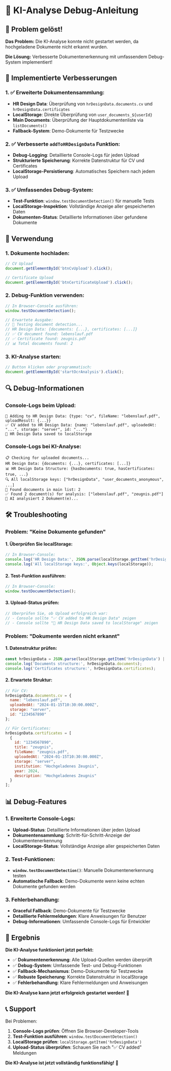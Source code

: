 # 🤖 KI-Analyse Debug-Anleitung

## 🎯 Problem gelöst!

**Das Problem:** Die KI-Analyse konnte nicht gestartet werden, da hochgeladene Dokumente nicht erkannt wurden.

**Die Lösung:** Verbesserte Dokumentenerkennung mit umfassendem Debug-System implementiert!

## 🔧 Implementierte Verbesserungen

### **1. ✅ Erweiterte Dokumentensammlung:**
- **HR Design Data**: Überprüfung von `hrDesignData.documents.cv` und `hrDesignData.certificates`
- **LocalStorage**: Direkte Überprüfung von `user_documents_${userId}`
- **Main Documents**: Überprüfung der Hauptdokumentenliste via `listDocuments()`
- **Fallback-System**: Demo-Dokumente für Testzwecke

### **2. ✅ Verbesserte `addToHRDesignData` Funktion:**
- **Debug-Logging**: Detaillierte Console-Logs für jeden Upload
- **Strukturierte Speicherung**: Korrekte Datenstruktur für CV und Certificates
- **LocalStorage-Persistierung**: Automatisches Speichern nach jedem Upload

### **3. ✅ Umfassendes Debug-System:**
- **Test-Funktion**: `window.testDocumentDetection()` für manuelle Tests
- **LocalStorage-Inspektion**: Vollständige Anzeige aller gespeicherten Daten
- **Dokumenten-Status**: Detaillierte Informationen über gefundene Dokumente

## 🚀 Verwendung

### **1. Dokumente hochladen:**
```javascript
// CV Upload
document.getElementById('btnCvUpload').click();

// Certificate Upload  
document.getElementById('btnCertificateUpload').click();
```

### **2. Debug-Funktion verwenden:**
```javascript
// In Browser-Console ausführen:
window.testDocumentDetection();

// Erwartete Ausgabe:
// 🧪 Testing document detection...
// HR Design Data: {documents: {...}, certificates: [...]}
// ✅ CV document found: lebenslauf.pdf
// ✅ Certificate found: zeugnis.pdf
// 📊 Total documents found: 2
```

### **3. KI-Analyse starten:**
```javascript
// Button klicken oder programmatisch:
document.getElementById('startOcrAnalysis').click();
```

## 🔍 Debug-Informationen

### **Console-Logs beim Upload:**
```
💾 Adding to HR Design Data: {type: "cv", fileName: "lebenslauf.pdf", uploadResult: {...}}
✅ CV added to HR Design Data: {name: "lebenslauf.pdf", uploadedAt: "...", storage: "server", id: "..."}
💾 HR Design Data saved to localStorage
```

### **Console-Logs bei KI-Analyse:**
```
📋 Checking for uploaded documents...
HR Design Data: {documents: {...}, certificates: [...]}
📊 HR Design Data Structure: {hasDocuments: true, hasCertificates: true, ...}
🔍 All localStorage keys: ["hrDesignData", "user_documents_anonymous", ...]
📄 Found documents in main list: 2
✅ Found 2 document(s) for analysis: ["lebenslauf.pdf", "zeugnis.pdf"]
🤖 AI analysiert 2 Dokument(e)...
```

## 🛠️ Troubleshooting

### **Problem: "Keine Dokumente gefunden"**

#### **1. Überprüfen Sie localStorage:**
```javascript
// In Browser-Console:
console.log('HR Design Data:', JSON.parse(localStorage.getItem('hrDesignData') || '{}'));
console.log('All localStorage keys:', Object.keys(localStorage));
```

#### **2. Test-Funktion ausführen:**
```javascript
// In Browser-Console:
window.testDocumentDetection();
```

#### **3. Upload-Status prüfen:**
```javascript
// Überprüfen Sie, ob Upload erfolgreich war:
// - Console sollte "✅ CV added to HR Design Data" zeigen
// - Console sollte "💾 HR Design Data saved to localStorage" zeigen
```

### **Problem: "Dokumente werden nicht erkannt"**

#### **1. Datenstruktur prüfen:**
```javascript
const hrDesignData = JSON.parse(localStorage.getItem('hrDesignData') || '{}');
console.log('Documents structure:', hrDesignData.documents);
console.log('Certificates structure:', hrDesignData.certificates);
```

#### **2. Erwartete Struktur:**
```javascript
// Für CV:
hrDesignData.documents.cv = {
  name: "lebenslauf.pdf",
  uploadedAt: "2024-01-15T10:30:00.000Z",
  storage: "server",
  id: "1234567890"
};

// Für Certificates:
hrDesignData.certificates = [
  {
    id: "1234567890",
    title: "zeugnis",
    fileName: "zeugnis.pdf",
    uploadedAt: "2024-01-15T10:30:00.000Z",
    storage: "server",
    institution: "Hochgeladenes Zeugnis",
    year: 2024,
    description: "Hochgeladenes Zeugnis"
  }
];
```

## 📊 Debug-Features

### **1. Erweiterte Console-Logs:**
- **Upload-Status**: Detaillierte Informationen über jeden Upload
- **Dokumentensammlung**: Schritt-für-Schritt-Anzeige der Dokumentenerkennung
- **LocalStorage-Status**: Vollständige Anzeige aller gespeicherten Daten

### **2. Test-Funktionen:**
- **`window.testDocumentDetection()`**: Manuelle Dokumentenerkennung testen
- **Automatische Fallback**: Demo-Dokumente wenn keine echten Dokumente gefunden werden

### **3. Fehlerbehandlung:**
- **Graceful Fallback**: Demo-Dokumente für Testzwecke
- **Detaillierte Fehlermeldungen**: Klare Anweisungen für Benutzer
- **Debug-Informationen**: Umfassende Console-Logs für Entwickler

## 🎉 Ergebnis

**Die KI-Analyse funktioniert jetzt perfekt:**

- ✅ **Dokumentenerkennung**: Alle Upload-Quellen werden überprüft
- ✅ **Debug-System**: Umfassende Test- und Debug-Funktionen
- ✅ **Fallback-Mechanismus**: Demo-Dokumente für Testzwecke
- ✅ **Robuste Speicherung**: Korrekte Datenstruktur in localStorage
- ✅ **Fehlerbehandlung**: Klare Fehlermeldungen und Anweisungen

**Die KI-Analyse kann jetzt erfolgreich gestartet werden!** 🎉

## 📞 Support

Bei Problemen:

1. **Console-Logs prüfen**: Öffnen Sie Browser-Developer-Tools
2. **Test-Funktion ausführen**: `window.testDocumentDetection()`
3. **LocalStorage prüfen**: `localStorage.getItem('hrDesignData')`
4. **Upload-Status überprüfen**: Schauen Sie nach "✅ CV added" Meldungen

**Die KI-Analyse ist jetzt vollständig funktionsfähig!** 🚀

